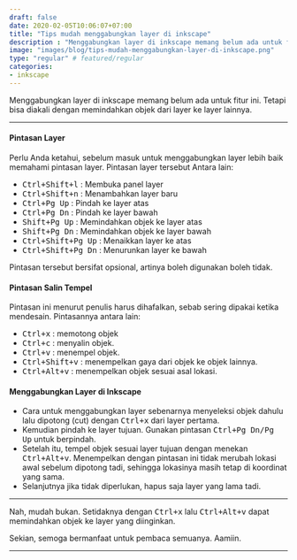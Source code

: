 ```yaml
---
draft: false
date: 2020-02-05T10:06:07+07:00
title: "Tips mudah menggabungkan layer di inkscape"
description : "Menggabungkan layer di inkscape memang belum ada untuk fitur ini. Tetapi bisa diakali dengan memindahkan objek dari layer ke layer lainnya."
image: "images/blog/tips-mudah-menggabungkan-layer-di-inkscape.png"
type: "regular" # featured/regular
categories:
- inkscape
---
```


Menggabungkan layer di inkscape memang belum ada untuk fitur ini. Tetapi bisa diakali dengan memindahkan objek dari layer ke layer lainnya.

***

#### Pintasan Layer

Perlu Anda ketahui, sebelum masuk untuk menggabungkan layer lebih baik memahami pintasan layer. Pintasan layer tersebut Antara lain:

* <kbd><kbd>Ctrl</kbd>+<kbd>Shift</kbd>+<kbd>l</kbd></kbd> : Membuka panel layer
* <kbd><kbd>Ctrl</kbd>+<kbd>Shift</kbd>+<kbd>n</kbd></kbd> : Menambahkan layer baru
* <kbd><kbd>Ctrl</kbd>+<kbd>Pg Up</kbd></kbd> : Pindah ke layer atas
* <kbd><kbd>Ctrl</kbd>+<kbd>Pg Dn</kbd></kbd> : Pindah ke layer bawah
* <kbd><kbd>Shift</kbd>+<kbd>Pg Up</kbd></kbd> : Memindahkan objek ke layer atas
* <kbd><kbd>Shift</kbd>+<kbd>Pg Dn</kbd></kbd> : Memindahkan objek ke layer bawah
* <kbd><kbd>Ctrl</kbd>+<kbd>Shift</kbd>+<kbd>Pg Up</kbd></kbd> : Menaikkan layer ke atas
* <kbd><kbd>Ctrl</kbd>+<kbd>Shift</kbd>+<kbd>Pg Dn</kbd></kbd> : Menurunkan layer ke bawah

Pintasan tersebut bersifat opsional, artinya boleh digunakan boleh tidak.

#### Pintasan Salin Tempel

Pintasan ini menurut penulis harus dihafalkan, sebab sering dipakai ketika mendesain. Pintasannya antara lain:

* <kbd><kbd>Ctrl</kbd>+<kbd>x</kbd></kbd> : memotong objek
* <kbd><kbd>Ctrl</kbd>+<kbd>c</kbd></kbd> : menyalin objek.
* <kbd><kbd>Ctrl</kbd>+<kbd>v</kbd></kbd> : menempel objek.
* <kbd><kbd>Ctrl</kbd>+<kbd>Shift</kbd>+<kbd>v</kbd></kbd> : menempelkan gaya dari objek ke objek lainnya.
* <kbd><kbd>Ctrl</kbd>+<kbd>Alt</kbd>+<kbd>v</kbd></kbd> : menempelkan objek sesuai asal lokasi.

#### Menggabungkan Layer di Inkscape

* Cara untuk menggabungkan layer sebenarnya menyeleksi objek dahulu lalu dipotong (cut) dengan <kbd><kbd>Ctrl</kbd>+<kbd>x</kbd></kbd> dari layer pertama.
* Kemudian pindah ke layer tujuan. Gunakan pintasan <kbd><kbd>Ctrl</kbd>+<kbd>Pg Dn</kbd>/<kbd>Pg Up</kbd></kbd> untuk berpindah.
* Setelah itu, tempel objek sesuai layer tujuan dengan menekan <kbd><kbd>Ctrl</kbd>+<kbd>Alt</kbd>+<kbd>v</kbd></kbd>. Menempelkan dengan pintasan ini tidak merubah lokasi awal sebelum dipotong tadi, sehingga lokasinya masih tetap di koordinat yang sama.
* Selanjutnya jika tidak diperlukan, hapus saja layer yang lama tadi.

***

Nah, mudah bukan. Setidaknya dengan <kbd><kbd>Ctrl</kbd>+<kbd>x</kbd></kbd> lalu <kbd><kbd>Ctrl</kbd>+<kbd>Alt</kbd>+<kbd>v</kbd></kbd> dapat memindahkan objek ke layer yang diinginkan.

Sekian, semoga bermanfaat untuk pembaca semuanya. Aamiin.

***
